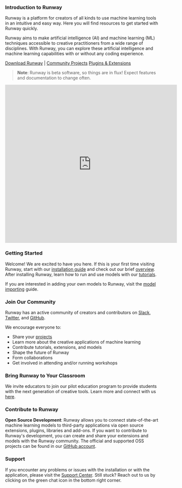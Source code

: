 <h3 class="Main__Title">Introduction to Runway</h3>

<p class="Main__Description">Runway is a platform for creators of all kinds to use machine learning tools in an intuitive and easy way. Here you will find resources to get started with Runway quickly.</p>

Runway aims to make artificial intelligence (AI) and machine learning (ML) techniques accessible to creative practitioners from a wide range of disciplines. With Runway, you can explore these artificial intelligence and machine learning capabilities with or without any coding experience.


<div class="Main__Buttons">
    <a class="Main__Button" href='https://runwayml.com/download' target="_blank">Download Runway</a>
    |
    <a class="Main__Button" href='https://runwayml.com/madewith' target="_blank">Community Projects</a>
    <a class="Main__Button"  href='#' disabled>Plugins & Extensions</a>
</div>

> __Note__: Runway is beta software, so things are in flux! Expect features and documentation to change often.

<div id="video-container">
<iframe width="560" height="515" src="https://www.youtube.com/embed/7g5Dn60VFb4" frameborder="0" allow="accelerometer; autoplay; encrypted-media; gyroscope; picture-in-picture" allowfullscreen></iframe>
</div>

### Getting Started

Welcome! We are excited to have you here. If this is your first time visiting Runway, start with our [installation guide](getting-started/installation) and check out our brief [overview](getting-started/overview). After installing Runway, learn how to run and use models with our [tutorials](tutorials/tutorial_im2txt).

If you are interested in adding your own models to Runway, visit the [model importing](how-to/import-models) guide.

### Join Our Community

Runway has an active community of creators and contributors on [Slack](https://join.slack.com/t/runwayml/shared_invite/enQtNTE2MDg0ODY2MTAzLTc4ZGVkMzE2MjljYzM3ZDRlNjkyMjk4NDZjOWU1ZTRjOTA3N2Y1ZjFiNTJkZTAyMWE0MGZiZjdlMTA1NTdiMzc), [Twitter](https://twitter.com/runwayml), and [GitHub](https://github.com/runwayml).

We encourage everyone to:

* Share your [projects](https://runwayml.com/madewith/)
* Learn more about the creative applications of machine learning
* Contribute tutorials, extensions, and models
* Shape the future of Runway
* Form collaborations
* Get involved in attending and/or running workshops

### Bring Runway to Your Classroom
We invite educators to join our pilot education program to provide students with the next generation of creative tools. Learn more and connect with us [here](https://runwayml.com/educators).

### Contribute to Runway
**Open Source Development**: Runway allows you to connect state-of-the-art machine learning models to third-party applications via open source extensions, plugins, libraries and add-ons. If you want to contribute to Runway's development, you can create and share your extensions and models with the Runway community. The official and supported OSS projects can be found in our [GitHub account](https://github.com/runwayml).

### Support

If you encounter any problems or issues with the installation or with the application, please visit the [Support Center](https://support.runwayml.com/). Still stuck? Reach out to us by clicking on the green chat icon in the bottom right corner.
